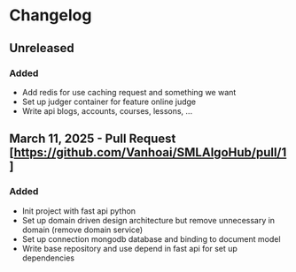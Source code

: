 # Changelog

## Unreleased

### Added

- Add redis for use caching request and something we want
- Set up judger container for feature online judge
- Write api blogs, accounts, courses, lessons, ...

## March 11, 2025 - Pull Request [https://github.com/Vanhoai/SMLAlgoHub/pull/1]

### Added

- Init project with fast api python
- Set up domain driven design architecture but remove unnecessary in domain (remove domain service)
- Set up connection mongodb database and binding to document model
- Write base repository and use depend in fast api for set up dependencies

